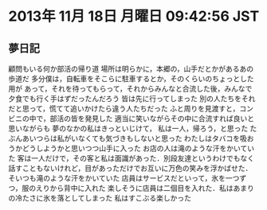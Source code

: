 # 2013年 11月 18日 月曜日 09:42:56 JST

## 夢日記

顧問もいる何か部活の帰り道
場所は明らかに，本郷の，山手だとかがあるあの歩道だ
多分僕は，自転車をそこらに駐車するとか，そのくらいのちょっとした用が
あって，それを待ってもらって，それからみんなと合流した後，みんなで
夕食でも行く手はずだったんだろう
皆は先に行ってしまった
別の人たちをそれだと思って，慌てて追いかけたら違う人たちだった
ふと周りを見渡すと，コンビニの中で，部活の皆を発見した
適当に笑いながらその中に合流すれば良いと思いながらも
夢のなかの私はきっといじけて，
私は一人，帰ろう，と思った
たぶんあいつらは私がいなくても気づきもしないと思った
わたしはタバコを吸おうかどうしようかと思いつつ山手に入った
お店の人は滝のような汗をかいていた
客は一人だけで，その客と私は面識があった．別段友達というわけでもなく
話すこともないけれど，目があっただけでお互いに万色の笑みを浮かばせた．
そいつも滝のような汗をかいていた
店員はサービスだといって，氷を一つずつ，服のえりから背中に入れた
楽しそうに店員は二個目を入れた．私はあまりの冷たさに氷を落としてしまった
私はすこぶる楽しかった
